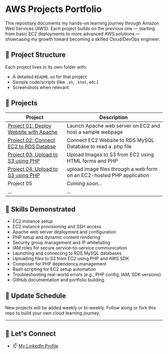 # AWS Projects Portfolio

This repository documents my hands-on learning journey through Amazon Web Services (AWS). Each project builds on the previous one — starting from basic EC2 deployments to more advanced AWS solutions — showcasing my growth toward becoming a skilled Cloud/DevOps engineer.

## 🔧 Project Structure

Each project lives in its own folder with:
- A detailed `README.md` for that project
- Sample code/scripts (like `.sh`, `.html`, etc.)
- Screenshots when relevant

## 🚀 Projects

| Project | Description |
|--------|-------------|
| [Project 01: Deploy Website with Apache](./project-01-deploy-apache) | Launch Apache web server on EC2 and host a sample webpage |
| [Project 02: Connect EC2 to RDS Databse](./project-02-ec2-rds-mysql) | Connect EC2 Website to RDS MySQL Database to read a .php file |
| [Project 03: Upload to S3 using PHP](./project-03-upload-to-s3) | Upload Images to S3 from EC2 using HTML forms and PHP |
| [Project 04: Upload to S3 using PHP](project-04-photo-gallery-s3-rds) | upload image files through a web form on an EC2-hosted PHP application |
| Project 05 | _Coming soon..._ |
| ... | ... |

## 🧠 Skills Demonstrated

- EC2 instance setup
- EC2 instance provisioning and SSH access
- Apache web server deployment and configuration
- PHP setup and dynamic content rendering
- Security group management and IP whitelisting
- IAM roles for secure service-to-service communication
- Launching and connecting to RDS MySQL databases
- Uploading files to S3 from EC2 using PHP and AWS SDK
- Composer for PHP dependency management
- Bash scripting for EC2 setup automation
- Troubleshooting real-world errors (e.g., PHP config, IAM, SDK versions)
- GitHub documentation and portfolio building

## 📅 Update Schedule

New projects will be added weekly or bi-weekly. Follow along or fork this repo to build your own cloud learning journey.

---

## 🙌 Let's Connect

- 📫 [My LinkedIn Profile](https://www.linkedin.com/in/uche-francis-6803b080/)


